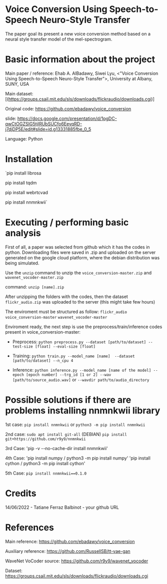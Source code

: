 # Voice Conversion Using Speech-to-Speech Neuro-Style Transfer

The paper goal its present a new voice conversion method based on a neural style transfer model of the mel-spectrogram.

# Basic information about the project

Main paper / reference: Ehab A. AlBadawy, Siwei Lyu, <"Voice Conversion Using Speech-to-Speech Neuro-Style Transfer">, University at Albany, SUNY, USA

Main dataset: [(https://groups.csail.mit.edu/sls/downloads/flickraudio/downloads.cgi)]

Original code: https://github.com/ebadawy/voice_conversion

slide: https://docs.google.com/presentation/d/1pgDC-qwCtOGZSIG5tjIRUbSUCfo6EeyqRD-j7djDP5E/edit#slide=id.g13331885fbe_0_5

Language: Python 

# Installation

`pip install librosa

pip install tqdm

pip install webrtcvad

pip install nnmnkwii`

# Executing / performing basic analysis

First of all, a paper was selected from github which it has the codes in python. Downloading files were saved in .zip and uploaded on the server generated on the google cloud platform, where the debian distribution was being simulated.

Use the `unzip` command to unzip the `voice_conversion-master.zip` and `wavenet_vocoder-master.zip`

command: `unzip [name].zip`

After unzipping the folders with the codes, then the dataset `flickr_audio.zip` was uploaded to the server (this might take few hours)

The enviroment must be structured as follow: `flickr_audio` `voice_conversion-master` `wavenet_vocoder-master`

Enviroment ready, the next step is use the preprocess/train/inference codes present in voice_conversion-master:
- Preprocess: `python preprocess.py --dataset [path/to/dataset] --test-size [float] --eval-size [float]`

- Training: `python train.py --model_name [name]  --dataset [path/to/dataset] --n_cpu 4`

- Inference: `python inference.py --model_name [name of the model] --epoch [epoch number] --trg_id [1 or 2] --wav [path/to/source_audio.wav]` or `--wavdir path/to/audio_directory`

# Possible solutions if there are problems installing nnmnkwii library

1st case:    `pip install nnmnkwii` or `python3 -m pip install nnmnkwii`

2nd case:    `sudo apt install git-all` (DEBIAN) 
             `pip install git+https://github.com/r9y9/nnmnkwii` 
             
3rd Case:    'pip -v --no-cache-dir install nnmnkwii'


4th Case:    'pip install numpy / python3 -m pip install numpy'
             'pip install cython / python3 -m pip install cython'

5th Case:    `pip install nnmnkwii==0.1.0`

# Credits

14/06/2022 - Tatiane Ferraz Balbinot - your github URL

# References

Main reference: https://github.com/ebadawy/voice_conversion

Auxiliary reference: https://github.com/RussellSB/tt-vae-gan

WaveNet VoCoder source: https://github.com/r9y9/wavenet_vocoder 

Dataset: https://groups.csail.mit.edu/sls/downloads/flickraudio/downloads.cgi
